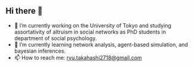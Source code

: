 ## Hi there 👋

- 🔭 I’m currently working on the University of Tokyo and studying assortativity of altruism in social networks as PhD students in department of social psychology.
- 🌱 I’m currently learning network analysis, agent-based simulation, and bayesian inferences.
- 📫 How to reach me: ryu.takahashi2718@gmail.com


<!--
**ryu-thakahashi/ryu-thakahashi** is a ✨ _special_ ✨ repository because its `README.md` (this file) appears on your GitHub profile.

Here are some ideas to get you started:

- 🔭 I’m currently working on ...
- 🌱 I’m currently learning ...
- 👯 I’m looking to collaborate on ...
- 🤔 I’m looking for help with ...
- 💬 Ask me about ...
- 📫 How to reach me: ...
- 😄 Pronouns: ...
- ⚡ Fun fact: ...
-->
